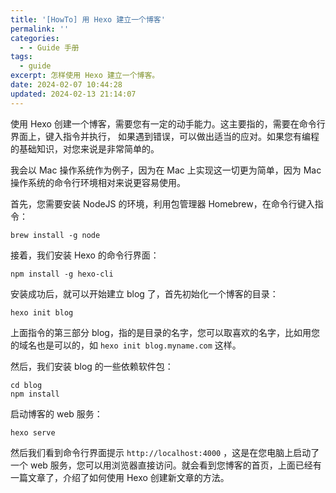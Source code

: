 ```yaml
---
title: '[HowTo] 用 Hexo 建立一个博客'
permalink: ''
categories:
  - - Guide 手册
tags:
  - guide
excerpt: 怎样使用 Hexo 建立一个博客。
date: 2024-02-07 10:44:28
updated: 2024-02-13 21:14:07
---
```

使用 Hexo 创建一个博客，需要您有一定的动手能力。这主要指的，需要在命令行界面上，键入指令并执行， 如果遇到错误，可以做出适当的应对。如果您有编程的基础知识，对您来说是非常简单的。

我会以 Mac 操作系统作为例子，因为在 Mac 上实现这一切更为简单，因为 Mac 操作系统的命令行环境相对来说更容易使用。

首先，您需要安装 NodeJS 的环境，利用包管理器 Homebrew，在命令行键入指令：

```shell
brew install -g node
```

接着，我们安装 Hexo 的命令行界面：

```shell
npm install -g hexo-cli
```

安装成功后，就可以开始建立 blog 了，首先初始化一个博客的目录：

```shell
hexo init blog
```

上面指令的第三部分 blog，指的是目录的名字，您可以取喜欢的名字，比如用您的域名也是可以的，如 `hexo init blog.myname.com` 这样。

然后，我们安装 blog 的一些依赖软件包：

```shell
cd blog
npm install
```

启动博客的 web 服务：

```shell
hexo serve
```

然后我们看到命令行界面提示 `http://localhost:4000` ，这是在您电脑上启动了一个 web 服务，您可以用浏览器直接访问。就会看到您博客的首页，上面已经有一篇文章了，介绍了如何使用 Hexo 创建新文章的方法。
